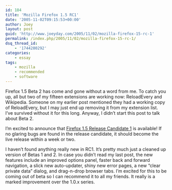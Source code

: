 ```yaml
---
id: 184
title: 'Mozilla Firefox 1.5 RC1'
date: '2005-11-02T09:15:53+00:00'
author: Joey
layout: post
guid: 'http://www.joeyday.com/2005/11/02/mozilla-firefox-15-rc-1'
permalink: /index.php/2005/11/02/mozilla-firefox-15-rc-1/
dsq_thread_id:
    - '1744280292'
categories:
    - essay
tags:
    - mozilla
    - recommended
    - software
---
```


Firefox 1.5 Beta 2 has come and gone without a word from me. To catch you up, all but two of my fifteen extensions are working now: ReloadEvery and Wikipedia. Someone on my earlier post mentioned they had a working copy of ReloadEvery, but I may just end up removing it from my extension list. I’ve survived without it for this long. Anyway, I didn’t start this post to talk about Beta 2.

I’m excited to announce that [Firefox 1.5 Release Candidate 1](http://www.mozilla.org/projects/firefox/) is available! If no glaring bugs are found in the release candidate, it should become the live release within a week or two.

I haven’t found anything really new in RC1. It’s pretty much just a cleaned up version of Betas 1 and 2. In case you didn’t read my last post, the new features include an improved options panel, faster back and forward navigation, a slick new auto-updater, shiny new error pages, a new “clear private data” dialog, and drag-n-drop browser tabs. I’m excited for this to be coming out of beta so I can recommend it to all my friends. It really is a marked improvement over the 1.0.x series.